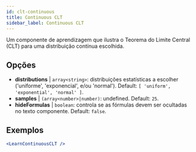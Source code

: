 ```yaml
---
id: clt-continuous
title: Continuous CLT
sidebar_label: Continuous CLT
---
```


Um componente de aprendizagem que ilustra o Teorema do Limite Central (CLT) para uma distribuição contínua escolhida.

## Opções

* __distributions__ | `array<string>`: distribuições estatísticas a escolher ('uniforme', 'exponencial', e/ou 'normal'). Default: `[
  'uniform',
  'exponential',
  'normal'
]`.
* __samples__ | `(array<number>|number)`: undefined. Default: `25`.
* __hideFormulas__ | `boolean`: controla se as fórmulas devem ser ocultadas no texto componente. Default: `false`.


## Exemplos

```jsx live
<LearnContinuousCLT />
```

